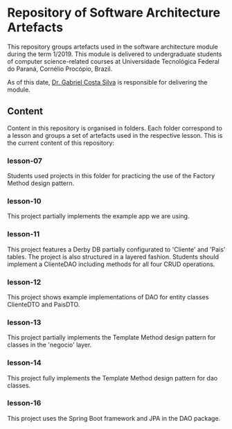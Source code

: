 # Repository of Software Architecture Artefacts

This repository groups artefacts used in the software architecture module during the term 1/2019. This module is delivered to undergraduate students of computer science-related courses at Universidade Tecnológica Federal do Paraná, Cornélio Procópio, Brazil.  

As of this date, [Dr. Gabriel Costa Silva](http://gabrielcosta.utfpr.site) is responsible for delivering the module.

## Content

Content in this repository is organised in folders. Each folder correspond to a lesson and groups a set of artefacts used in the respective lesson. This is the current content of this repository:

### lesson-07
Students used projects in this folder for practicing the use of the Factory Method design pattern.

### lesson-10
This project partially implements the example app we are using. 

### lesson-11
This project features a Derby DB partially configurated to 'Cliente' and 'Pais' tables. The project is also structured in a layered fashion. Students should implement a ClienteDAO including methods for all four CRUD operations.

### lesson-12
This project shows example implementations of DAO for entity classes ClienteDTO and PaisDTO.

### lesson-13
This project partially implements the Template Method design pattern for classes in the 'negocio' layer.

### lesson-14
This project fully implements the Template Method design pattern for dao classes.

### lesson-16
This project uses the Spring Boot framework and JPA in the DAO package.
